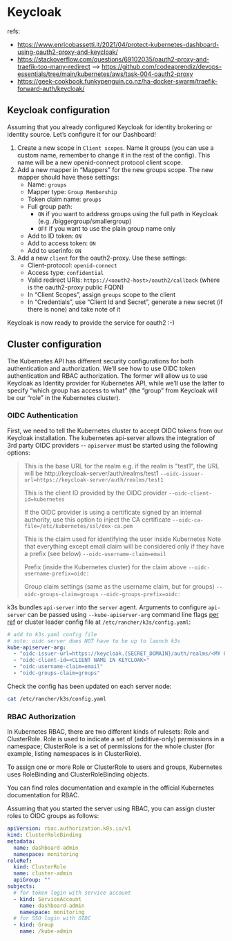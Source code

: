 # Keycloak

refs:
* https://www.enricobassetti.it/2021/04/protect-kubernetes-dashboard-using-oauth2-proxy-and-keycloak/
* https://stackoverflow.com/questions/69102035/oauth2-proxy-and-traefik-too-many-redirect --> https://github.com/codeaprendiz/devops-essentials/tree/main/kubernetes/aws/task-004-oauth2-proxy
* https://geek-cookbook.funkypenguin.co.nz/ha-docker-swarm/traefik-forward-auth/keycloak/

## Keycloak configuration

Assuming that you already configured Keycloak for identity brokering or identity source. Let’s configure it for our Dashboard!

1. Create a new scope in `Client scopes`. Name it groups (you can use a custom name, remember to change it in the rest of the config). This name will be a new openid-connect protocol client scope.
2. Add a new mapper in “Mappers” for the new groups scope. The new mapper should have these settings:
   * Name: `groups`
   * Mapper type: `Group Membership`
   * Token claim name: `groups`
   * Full group path:
     * `ON` if you want to address groups using the full path in Keycloak (e.g. /biggergroup/smallergroup)
     * `OFF` if you want to use the plain group name only
   * Add to ID token: `ON`
   * Add to access token: `ON`
   * Add to userinfo: `ON`
3. Add a new `client` for the oauth2-proxy. Use these settings:
   * Client-protocol: `openid-connect`
   * Access type: `confidential`
   * Valid redirect URIs: `https://<oauth2-host>/oauth2/callback` (where <oauth2-host> is the oauth2-proxy public FQDN)
   * In “Client Scopes”, assign `groups` scope to the client
   * In “Credentials”, use “Client Id and Secret”, generate a new secret (if there is none) and take note of it

Keycloak is now ready to provide the service for oauth2 :-)

## Cluster configuration

The Kubernetes API has different security configurations for both authentication and authorization. We’ll see how to use OIDC token authentication and RBAC authorization. The former will allow us to use Keycloak as Identity provider for Kubernetes API, while we’ll use the latter to specify “which group has access to what” (the “group” from Keycloak will be our “role” in the Kubernetes cluster).

### OIDC Authentication

First, we need to tell the Kubernetes cluster to accept OIDC tokens from our Keycloak installation. The kubernetes api-server allows the integration of 3rd party OIDC providers -- `apiserver` must be started using the following options:

> This is the base URL for the realm
> e.g. if the realm is "test1", the URL will be http://keycloak-server/auth/realms/test1
> `--oidc-issuer-url=https://keycloak-server/auth/realms/test1`
>
> This is the client ID provided by the OIDC provider
> `--oidc-client-id=kubernetes`
>
> If the OIDC provider is using a certificate signed by an internal authority, use this option to inject the CA certificate
> `--oidc-ca-file=/etc/kubernetes/ssl/dex-ca.pem`
>
> This is the claim used for identifying the user inside Kubernetes
> Note that everything except email claim will be considered only if they have a prefix (see below)
> `--oidc-username-claim=email`
>
> Prefix (inside the Kubernetes cluster) for the claim above
> `--oidc-username-prefix=oidc:`
>
> Group claim settings (same as the username claim, but for groups)
> `--oidc-groups-claim=groups`
> `--oidc-groups-prefix=oidc:`

k3s bundles `api-server` into the `server` agent.  Arguments to configure `api-server` can be passed using `--kube-apiserver-arg` command line flags [per ref](https://rancher.com/docs/k3s/latest/en/installation/install-options/server-config/) or cluster leader config file at `/etc/rancher/k3s/config.yaml`:

```yaml
# add to k3s.yaml config file
# note: oidc server does NOT have to be up to launch k3s
kube-apiserver-arg:
  - "oidc-issuer-url=https://keycloak.{SECRET_DOMAIN}/auth/realms/<MY REALM>"
  - "oidc-client-id=<CLIENT NAME IN KEYCLOAK>"
  - "oidc-username-claim=email"
  - "oidc-groups-claim=groups"
```

Check the config has been updated on each server node:

```sh
cat /etc/rancher/k3s/config.yaml
```

### RBAC Authorization

In Kubernetes RBAC, there are two different kinds of rulesets: Role and ClusterRole. Role is used to indicate a set of (additive-only) permissions in a namespace; ClusterRole is a set of permissions for the whole cluster (for example, listing namespaces is in ClusterRole).

To assign one or more Role or ClusterRole to users and groups, Kubernetes uses RoleBinding and ClusterRoleBinding objects.

You can find roles documentation and example in the official Kubernetes documentation for RBAC.

Assuming that you started the server using RBAC, you can assign cluster roles to OIDC groups as follows:

```yaml
apiVersion: rbac.authorization.k8s.io/v1
kind: ClusterRoleBinding
metadata:
  name: dashboard-admin
  namespace: monitoring
roleRef:
  kind: ClusterRole
  name: cluster-admin
  apiGroup: ""
subjects:
  # for token login with service account
  - kind: ServiceAccount
    name: dashboard-admin
    namespace: monitoring
  # for SSO login with OIDC
  - kind: Group
    name: /kube-admin
```
